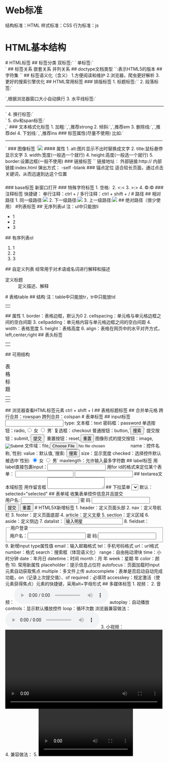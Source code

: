 # Web标准
结构标准：HTML
样式标准：CSS
行为标准：js

# HTML基本结构
<html>
	<head>
		<title></title>
	</head>
	<body>
	</body>
</html>
# HTML标签
## 标签分类
双标签:`<body> </body>`
单标签:`<br />`
## 标签关系
嵌套关系
并列关系
## doctype文档类型
`<!DOCTYPE html>`:表示HTML5的版本
## 字符集
`<meta charset="UTF-8">`
## 标签语义化（含义）
1.方便阅读和维护
2.浏览器，爬虫更好解析
3.更好的搜索引擎优化
## HTML常用标签
### 排版标签
1. 标题标签:`<h1~6></h1~6>`
2. 段落标签:`<p></p>`,根据浏览器窗口大小自动换行
3. 水平线标签:`<hr />`
4. 换行标签:`<br />`
5. div和span标签:`<div></div>,<span></span>`
### 文本格式化标签
1. 加粗:`<b></b>,<strong></strong>`,推荐strong
2. 倾斜:`<i></i>,<em></em>`,推荐em
3. 删除线:`<s></s>,<del></del>`,推荐del
4. 下划线:`<u></u>,<ins></ins>`,推荐ins
### 标签属性(尽量不使用)
比如:`<hr width="500" color="red" />`
### 图像标签
`<img src="图形URL" />
#### 属性
1.	alt:图片显示不出时替换成文字
2.	title:鼠标悬停显示文字
3.	width:宽度(一般选一个就行)
4.	height:高度(一般选一个就行)
5.	border:设置边框(一般不使用)
### 链接标签
`<a herf="跳转路径" target="目标窗口的弹出方式"></a>`
链接地址：
	外部链接:http://
	内部链接:index.html
弹出方式：
	-self
	-blank
### 锚点定位
适合较长页面，通过点击关键词，从而迅速到达这个位置
<a href="#id名"></a>
<h3 id="id名"></h3>
### base标签
<head>
	<base target="_blank" />新窗口打开
</head>
### 特殊字符标签
1.	空格:&nbsp;
2.	<:&lt;
3.	>:&gt;
4.	©:&copy;
### 注释标签
<!-- -->
快捷键：
	单行注释：ctrl + /
	多行注释：ctrl + shift + /
# 路径
## 相对路径
1.	同一级路径:<img src="logo.jpg" />
2.	下一级路径:<img src="image/logo.jpg" />
3.	上一级路径:<img src="../../logo.jpg" />
## 绝对路径（很少使用）
#列表标签
## 无序列表ul
注：ul中只能放li
<ul>
	<li>1</li>
	<li>2</li>
	<li>3</li>
</ul>
## 有序列表ol
<ol>
	<li>1</li>
	<li>2</li>
	<li>3</li>
</ol>
## 自定义列表
经常用于对术语或名词进行解释和描述
<dl>
	<dt>定义标题</dt>
	<dd>定义描述、解释</dd>
</dl>
# 表格table
## 结构
注：table中只能放tr，tr中只能放td
<table>
	<tr><!-- 行标签 -->
		<td></td><!-- 单元格标签 -->
	</tr>
</table>
## 属性
1. border：表格边框，默认为0
2. cellspacing：单元格与单元格边框之间的空白间距
3. cellpadding：单元格内容与单元格边框之间的空白间距
4. width：表格宽度
5. height：表格高度
6. align：表格在网页中的水平对齐方式，left,center,right
## 表头标签
<table>
	<tr>
		<th></th><!-- 加粗居中显示 -->
	</tr>
</table>
## 可用结构
<table>
	<caption>表格标题</caption>
	<thead>
		<tr>
			<th></th>
		</tr>
	</thead>
	<tbody>
		<tr>
			<td></td>
		</tr>
	</tbody>
</table>
## 浏览器查看HTML标签元素
ctrl + shift + I
## 表格标题标签
<caption></caption>
## 合并单元格
跨行合并：rowspan <td rowspan="2"></td>
跨列合并：colspan <td colspan="2"></td>
# 表单标签
## input标签
<input type="" />
type:
文本框：text
密码框：password
单选按钮：radio,<input type="radio" name="sex" /> 女 <input type="radio" name="sex" /> 男`
复选框：checkout
普通按钮：button,`<input type="button" value="搜索" />`
提交按钮：submit,`<input type="submit" value="提交" />`
重置按钮：reset,<input type="reset" value="重置" />
图像形式的提交按钮：image,<input type="image" src="im.jpg" />
文件域：file,<input type="file" /><!-- 上传文件 -->
name：控件名称,`性别: 
value：默认值,`搜索: <input type="button" value="搜索" />
size：显示宽度
checked：选择控件默认被选中`性别: <input type="radio" name="sex" checked="checked" /> 女 <input type="radio" name="sex" /> 男`
maxlength：允许输入最多字符数
## label标签
用label直接包裹input：<label><input type="text" /></label>
用for id的格式来定位某个表单：<label for="two"> <input type="text" /> <input type="text" id="two" /> </label>
## textarea文本域标签
用作留言框
<textarea></textarea><!-- 可变文本框 -->
## 下拉菜单
<select>
	<option></option>
	<option></option>
	<option></option>
</select>
默认：selected="selected"
## 表单域
收集表单控件信息并且提交
<form action="url" method="get/post" name="表单名称(区别不同表单)">
	<label>用户名: <input type="text" name="username"/></label>
	<label>密&nbsp;码 <input type="password" name="pwd"</label>
	<input type="submit" value="提交" />
	<input type="reset" value="重置" />
</form>
# HTML5X新增标签
1.	header：定义页面头部
2.	nav：定义导航栏
3.	footer：定义页面底部
4.	article：定义文章
5.	section：定义区域
6.	aside：定义侧边
7.	datalist：
<input type="text" value="输入明星" list="star" />
<datalist id="star">
	<option></option>
	<option></option>
	<option></option>
</datalist>
8.	fieldset：
<fieldset>
	<legend>用户登录</legend>
	用户名：<input type="text" />
	密 码:<input type="password" />
</fieldset>
9.	新增input type属性值
email：输入邮箱格式
tel：手机号码格式
url：url格式
number：格式
search：搜索框（体现语义化）
range：自由拖动滑块
time：小时分钟
date：年月日
datetime：时间
month：月 年
week：星期 年
color：颜色
10. 常用新属性
placeholder：提示信息占位符
autofocus：页面加载时input元素自动获取焦点
multiple：多文件上传
autocomplete：表单是否启动自动完成功能，on（记录上次提交值）、of
required：必填项
accesskey：规定激活（使元素获得焦点）元素的快捷键，采用alt+字母形式
## 多媒体标签
1.	视频：<embed></embed>
2.	音频：<audio src="" autoplay controls loop="-1"></audio>
autoplay：自动播放
controls：显示默认播放控件
loop：循环次数
浏览器兼容做法：
<audio controls autoplay>
	<source src="music.mp3" />
	<source src="music.ogg" />
	您的浏览器不支持播放声音
</audio>
3.	小视频：<video src="mp4.mp4" autoplay controls width="500"></video>
4.	兼容做法：
5.	<video controls autoplay>
6.		<source src="mp4.mp4" />
7.		<source src="mp4.ogg" />
8.		您的浏览器不支持视频播放
7.	</video>